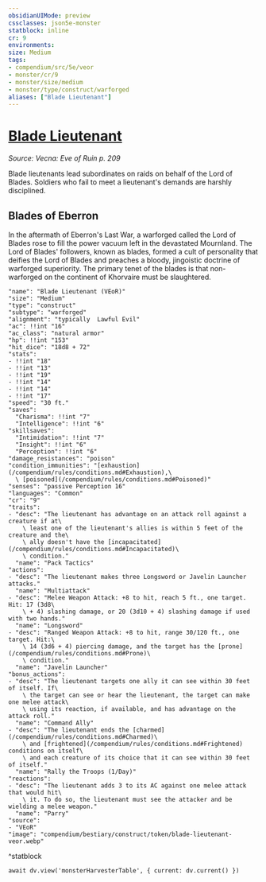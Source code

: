 ```yaml
---
obsidianUIMode: preview
cssclasses: json5e-monster
statblock: inline
cr: 9
environments: 
size: Medium
tags:
- compendium/src/5e/veor
- monster/cr/9
- monster/size/medium
- monster/type/construct/warforged
aliases: ["Blade Lieutenant"]
---
```

# [Blade Lieutenant](compendium\bestiary\construct/blade-lieutenant-veor.md)
*Source: Vecna: Eve of Ruin p. 209*

Blade lieutenants lead subordinates on raids on behalf of the Lord of Blades. Soldiers who fail to meet a lieutenant's demands are harshly disciplined.

## Blades of Eberron

In the aftermath of Eberron's Last War, a warforged called the Lord of Blades rose to fill the power vacuum left in the devastated Mournland. The Lord of Blades' followers, known as blades, formed a cult of personality that deifies the Lord of Blades and preaches a bloody, jingoistic doctrine of warforged superiority. The primary tenet of the blades is that non-warforged on the continent of Khorvaire must be slaughtered.

```statblock
"name": "Blade Lieutenant (VEoR)"
"size": "Medium"
"type": "construct"
"subtype": "warforged"
"alignment": "typically  Lawful Evil"
"ac": !!int "16"
"ac_class": "natural armor"
"hp": !!int "153"
"hit_dice": "18d8 + 72"
"stats":
- !!int "18"
- !!int "13"
- !!int "19"
- !!int "14"
- !!int "14"
- !!int "17"
"speed": "30 ft."
"saves":
  "Charisma": !!int "7"
  "Intelligence": !!int "6"
"skillsaves":
  "Intimidation": !!int "7"
  "Insight": !!int "6"
  "Perception": !!int "6"
"damage_resistances": "poison"
"condition_immunities": "[exhaustion](/compendium/rules/conditions.md#Exhaustion),\
  \ [poisoned](/compendium/rules/conditions.md#Poisoned)"
"senses": "passive Perception 16"
"languages": "Common"
"cr": "9"
"traits":
- "desc": "The lieutenant has advantage on an attack roll against a creature if at\
    \ least one of the lieutenant's allies is within 5 feet of the creature and the\
    \ ally doesn't have the [incapacitated](/compendium/rules/conditions.md#Incapacitated)\
    \ condition."
  "name": "Pack Tactics"
"actions":
- "desc": "The lieutenant makes three Longsword or Javelin Launcher attacks."
  "name": "Multiattack"
- "desc": "Melee Weapon Attack: +8 to hit, reach 5 ft., one target. Hit: 17 (3d8\
    \ + 4) slashing damage, or 20 (3d10 + 4) slashing damage if used with two hands."
  "name": "Longsword"
- "desc": "Ranged Weapon Attack: +8 to hit, range 30/120 ft., one target. Hit:\
    \ 14 (3d6 + 4) piercing damage, and the target has the [prone](/compendium/rules/conditions.md#Prone)\
    \ condition."
  "name": "Javelin Launcher"
"bonus_actions":
- "desc": "The lieutenant targets one ally it can see within 30 feet of itself. If\
    \ the target can see or hear the lieutenant, the target can make one melee attack\
    \ using its reaction, if available, and has advantage on the attack roll."
  "name": "Command Ally"
- "desc": "The lieutenant ends the [charmed](/compendium/rules/conditions.md#Charmed)\
    \ and [frightened](/compendium/rules/conditions.md#Frightened) conditions on itself\
    \ and each creature of its choice that it can see within 30 feet of itself."
  "name": "Rally the Troops (1/Day)"
"reactions":
- "desc": "The lieutenant adds 3 to its AC against one melee attack that would hit\
    \ it. To do so, the lieutenant must see the attacker and be wielding a melee weapon."
  "name": "Parry"
"source":
- "VEoR"
"image": "compendium/bestiary/construct/token/blade-lieutenant-veor.webp"
```
^statblock

```dataviewjs
await dv.view('monsterHarvesterTable', { current: dv.current() })
```
